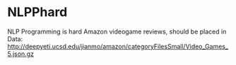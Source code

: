 # NLPPhard
NLP Programming is hard
Amazon videogame reviews, should be placed in Data: http://deepyeti.ucsd.edu/jianmo/amazon/categoryFilesSmall/Video_Games_5.json.gz
